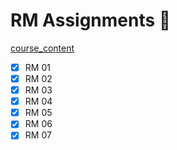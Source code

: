 # RM Assignments 🧪

[course_content](https://lernen.min.uni-hamburg.de/course/view.php?id=582)

* [x] RM 01
* [x] RM 02
* [x] RM 03
* [x] RM 04
* [x] RM 05
* [x] RM 06
* [x] RM 07
